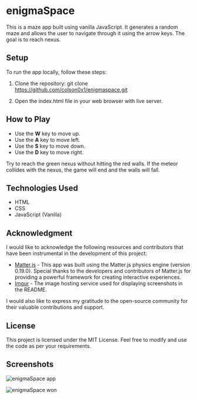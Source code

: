 # enigmaSpace

This is a maze app built using vanilla JavaScript. It generates a random maze and allows the user to navigate through it using the arrow keys. The goal is to reach nexus.

##  Setup
To run the app locally, follow these steps:

1. Clone the repository: git clone https://github.com/colson0x1/enigmaspace.git

2. Open the index.html file in your web browser with live server.

## How to Play

- Use the **W** key to move up.
- Use the **A** key to move left.
- Use the **S** key to move down.
- Use the **D** key to move right.

Try to reach the green nexus without hitting the red walls. If the meteor collides with the nexus, the game will end and the walls will fall.

## Technologies Used

- HTML
- CSS
- JavaScript (Vanilla)

## Acknowledgment

I would like to acknowledge the following resources and contributors that have been instrumental in the development of this project:

- [Matter.js](https://brm.io/matter-js/) - This app was built using the Matter.js physics engine (version 0.19.0). Special thanks to the developers and contributors of Matter.js for providing a powerful framework for creating interactive experiences.
- [Imgur](https://imgur.com/) - The image hosting service used for displaying screenshots in the README.

I would also like to express my gratitude to the open-source community for their valuable contributions and support.

## License
This project is licensed under the MIT License. Feel free to modify and use the code as per your requirements.

## Screenshots 

![enigmaSpace app](https://i.imgur.com/ZD8DFc2.png)

![enigmaSpace won](https://i.imgur.com/GrradXp.png)
